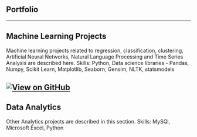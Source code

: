 ## Portfolio

---

## Machine Learning Projects 

Machine learning projects related to regression, classification, clustering, Artificial Neural Networks, Natural Language Processing and Time Series Analysis are described here.
Skills: Python, Data science libraries - Pandas, Numpy, Scikit Learn, Matplotlib, Seaborn, Gensim, NLTK, statsmodels

[![View on GitHub](https://img.shields.io/badge/GitHub-View_on_GitHub-blue?logo=GitHub)](https://github.com/bhu74/Machine-Learning.git)
---

## Data Analytics

Other Analytics projects are described in this section.
Skills: MySQl, Microsoft Excel, Python

